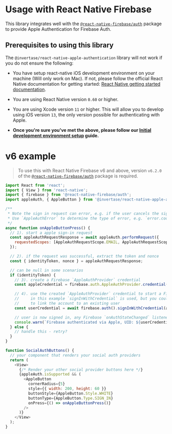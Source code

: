 # Usage with React Native Firebase

This library integrates well with the [`@react-native-firebase/auth`](https://www.npmjs.com/package/@react-native-firebase/auth) package to provide Apple Authentication for Firebase Auth.

## Prerequisites to using this library

The `@invertase/react-native-apple-authentication` library will not work if you do not ensure the following:

* You have setup react-native iOS development environment on your machine (Will only work on Mac). If not, please follow the official React Native documentation for getting  started: [React Native getting started documentation](https://facebook.github.io/react-native/docs/getting-started).

* You are using React Native version `0.60` or higher.

* You are using Xcode version `11` or higher. This will allow you to develop using iOS version `13`, the only version possible for authenticating with Apple.

* **Once you're sure you've met the above, please follow our [Initial development environment setup](docs/INITIAL_SETUP.md) guide.**

# v6 example

> To use this with React Native Firebase v6 and above, version `v6.2.0` of the [`@react-native-firebase/auth`](https://www.npmjs.com/package/@react-native-firebase/auth) package is required.

```js
import React from 'react';
import { View } from 'react-native';
import { firebase } from '@react-native-firebase/auth';
import appleAuth, { AppleButton } from '@invertase/react-native-apple-authentication';

/**
 * Note the sign in request can error, e.g. if the user cancels the sign-in.
 * Use `AppleAuthError` to determine the type of error, e.g. `error.code === AppleAuthError.CANCELED`
 */
async function onAppleButtonPress() {
  // 1). start a apple sign-in request
  const appleAuthRequestResponse = await appleAuth.performRequest({
    requestedScopes: [AppleAuthRequestScope.EMAIL, AppleAuthRequestScope.FULL_NAME],
  });

  // 2). if the request was successful, extract the token and nonce
  const { identityToken, nonce } = appleAuthRequestResponse;

  // can be null in some scenarios
  if (identityToken) {
    // 3). create a Firebase `AppleAuthProvider` credential
    const appleCredential = firebase.auth.AppleAuthProvider.credential(identityToken, nonce);

    // 4). use the created `AppleAuthProvider` credential to start a Firebase auth request,
    //     in this example `signInWithCredential` is used, but you could also call `linkWithCredential`
    //     to link the account to an existing user
    const userCredential = await firebase.auth().signInWithCredential(appleCredential);

    // user is now signed in, any Firebase `onAuthStateChanged` listeners you have will trigger
    console.warn(`Firebase authenticated via Apple, UID: ${userCredential.user.uid}`);
  } else {
    // handle this - retry?
  }
}

function SocialAuthButtons() {
  // your component that renders your social auth providers
  return (
    <View>
      {/* Render your other social provider buttons here */}
      {appleAuth.isSupported && (
        <AppleButton
          cornerRadius={5}
          style={{ width: 200, height: 60 }}
          buttonStyle={AppleButton.Style.WHITE}
          buttonType={AppleButton.Type.SIGN_IN}
          onPress={() => onAppleButtonPress()}
        />
      )}
    </View>
  );
}
```
